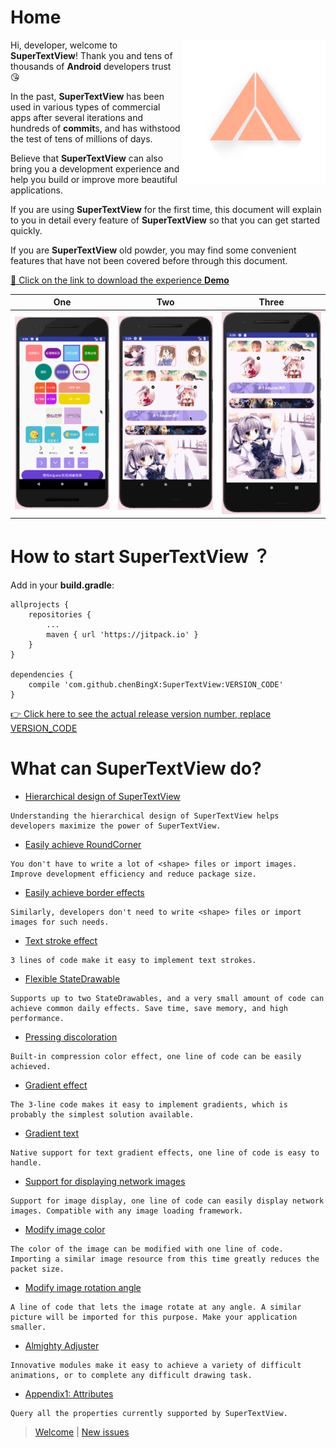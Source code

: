 # Home

<img src="https://raw.githubusercontent.com/chenBingX/img/master/stv/SuperTextViewyuan.png" width=230 height=230 align=right alt="SuperTextView">

Hi, developer, welcome to **SuperTextView**! Thank you and tens of thousands of **Android** developers trust 😘  

In the past, **SuperTextView** has been used in various types of commercial apps after several iterations and hundreds of **commit**s, and has withstood the test of tens of millions of days.

Believe that **SuperTextView** can also bring you a development experience and help you build or improve more beautiful applications.

If you are using **SuperTextView** for the first time, this document will explain to you in detail every feature of **SuperTextView** so that you can get started quickly.

If you are **SuperTextView** old powder, you may find some convenient features that have not been covered before through this document.  


[ 📲 Click on the link to download the experience **Demo**](https://raw.githubusercontent.com/chenBingX/img/master/%E5%85%B6%E5%AE%83%E6%96%87%E4%BB%B6/STVDemo.apk)  

|One|Two|Three|
|:---:|:---:|:---:|
|![](https://raw.githubusercontent.com/chenBingX/img/master/stv/stv演示1.gif)|![](https://raw.githubusercontent.com/chenBingX/img/master/stv/stv演示2.gif)|![](https://raw.githubusercontent.com/chenBingX/img/master/stv/stv演示3.gif)|

# How to start SuperTextView ？ 

Add in your **build.gradle**:

```
allprojects {
    repositories {
        ...
        maven { url 'https://jitpack.io' }
    }
}

dependencies {
    compile 'com.github.chenBingX:SuperTextView:VERSION_CODE'
}
```

[👉 Click here to see the actual release version number, replace VERSION_CODE](https://github.com/chenBingX/SuperTextView/releases)


# What can SuperTextView do?

- [Hierarchical design of SuperTextView](https://github.com/chenBingX/SuperTextView/wiki/Hierarchical-design-of-SuperTextView)  

```
Understanding the hierarchical design of SuperTextView helps developers maximize the power of SuperTextView.
```

- [Easily achieve RoundCorner](https://github.com/chenBingX/SuperTextView/wiki/Round-Corner)

```
You don't have to write a lot of <shape> files or import images. Improve development efficiency and reduce package size.
```

- [Easily achieve border effects](https://github.com/chenBingX/SuperTextView/wiki/View-Border)  

```
Similarly, developers don't need to write <shape> files or import images for such needs.
```

- [Text stroke effect](https://github.com/chenBingX/SuperTextView/wiki/Text-stroke)

```
3 lines of code make it easy to implement text strokes.
```

- [Flexible StateDrawable](https://github.com/chenBingX/SuperTextView/wiki/StateDrawable) 

```
Supports up to two StateDrawables, and a very small amount of code can achieve common daily effects. Save time, save memory, and high performance.
```

- [Pressing discoloration](https://github.com/chenBingX/SuperTextView/wiki/Pressing-discoloration)  

```
Built-in compression color effect, one line of code can be easily achieved.  
```

- [Gradient effect](https://github.com/chenBingX/SuperTextView/wiki/Gradient-effect)  

```
The 3-line code makes it easy to implement gradients, which is probably the simplest solution available.
```


- [Gradient text](https://github.com/chenBingX/SuperTextView/wiki/Set-text-gradient)

```
Native support for text gradient effects, one line of code is easy to handle.
```

- [Support for displaying network images](https://github.com/chenBingX/SuperTextView/wiki/Display-pictures)  

```
Support for image display, one line of code can easily display network images. Compatible with any image loading framework.
```

- [Modify image color](https://github.com/chenBingX/SuperTextView/wiki/Modify-image-color)  

```
The color of the image can be modified with one line of code. Importing a similar image resource from this time greatly reduces the packet size.
```

- [Modify image rotation angle](https://github.com/chenBingX/SuperTextView/wiki/Modify-image-rotation-angle)  

```
A line of code that lets the image rotate at any angle. A similar picture will be imported for this purpose. Make your application smaller.
```

- [Almighty Adjuster](https://github.com/chenBingX/SuperTextView/wiki/Almighty-Adjuster)  

```
Innovative modules make it easy to achieve a variety of difficult animations, or to complete any difficult drawing task.
```

- [Appendix1: Attributes](https://github.com/chenBingX/SuperTextView/wiki/Appendix1:-Attributes)  

```
Query all the properties currently supported by SuperTextView.
```


> [Welcome](https://github.com/chenBingX/SuperTextView) | [New issues](https://github.com/chenBingX/SuperTextView/issues)